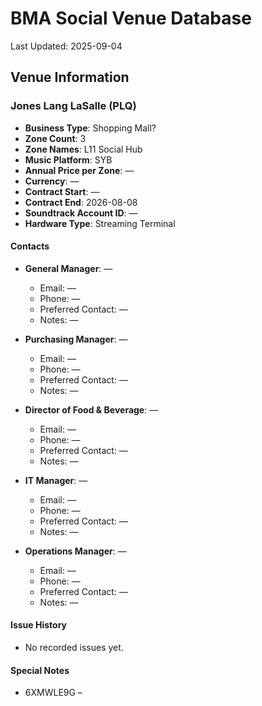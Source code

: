 # BMA Social Venue Database

Last Updated: 2025-09-04

## Venue Information

### Jones Lang LaSalle (PLQ)
- **Business Type**: Shopping Mall?
- **Zone Count**: 3
- **Zone Names**: L11 Social Hub
- **Music Platform**: SYB
- **Annual Price per Zone**: —
- **Currency**: —
- **Contract Start**: —
- **Contract End**: 2026-08-08
- **Soundtrack Account ID**: —
- **Hardware Type**: Streaming Terminal

#### Contacts
- **General Manager**: —
  - Email: —
  - Phone: —
  - Preferred Contact: —
  - Notes: —

- **Purchasing Manager**: —
  - Email: —
  - Phone: —
  - Preferred Contact: —
  - Notes: —

- **Director of Food & Beverage**: —
  - Email: —
  - Phone: —
  - Preferred Contact: —
  - Notes: —

- **IT Manager**: —
  - Email: —
  - Phone: —
  - Preferred Contact: —
  - Notes: —

- **Operations Manager**: —
  - Email: —
  - Phone: —
  - Preferred Contact: —
  - Notes: —

#### Issue History
- No recorded issues yet.

#### Special Notes
- 6XMWLE9G –
